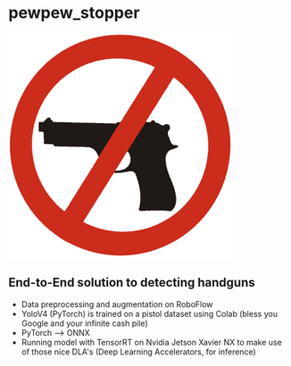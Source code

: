 # pewpew_stopper 

![](assets/no_guns.png)

## End-to-End solution to detecting handguns 
- Data preprocessing and augmentation on RoboFlow
- YoloV4 (PyTorch) is trained on a pistol dataset using Colab (bless you Google and your infinite cash pile) 
- PyTorch --> ONNX 
- Running model with TensorRT on Nvidia Jetson Xavier NX to make use of those nice DLA's (Deep Learning Accelerators, for inference)
